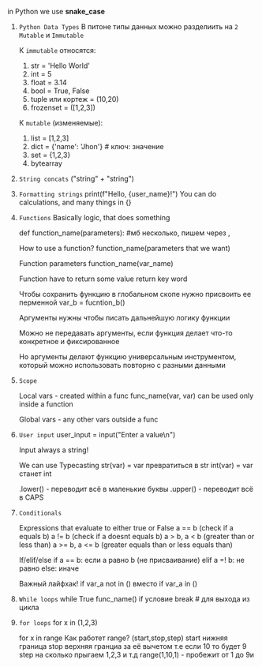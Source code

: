 in Python we use **snake_case**

1) `Python Data Types`
    В питоне типы данных можно разделиить на `2`
    `Mutable` и `Immutable`

    К `immutable` относятся:
    1. str = 'Hello World'
    2. int = 5
    3. float = 3.14
    4. bool = True, False
    5. tuple или кортеж = (10,20)
    6. frozenset = ([1,2,3])

    К `mutable` (изменяемые):
    1. list = [1,2,3]
    2. dict = {'name': 'Jhon'}  # ключ: значение
    3. set = {1,2,3}
    4. bytearray

2. `String concats`
  ("string" + "string")

3. `Formatting strings`
    print(f"Hello, {user_name}!")
    You can do calculations, and many things in {}

4. `Functions`
    Basically logic, that does something
  
    def function_name(parameters):  #мб несколько, пишем через ,
  
    How to use a function?
    function_name(parameters that we want)

    Function parameters
    function_name(var_name)

    Function have to return some value
    return key word

    Чтобы сохранить функцию в глобальном скопе нужно присвоить ее перменной
    var_b = fucntion_b()


    Аргументы нужны чтобы писать дальнейшую логику функции

    Можно не передавать аргументы, если функция 
    делает что-то конкретное и фиксированное
  
    Но аргументы делают функцию универсальным инструментом, 
    который можно использовать повторно с разными данными

5. `Scope`
  
    Local vars - created within a func func_name(var, var)
    can be used only inside a function

    Global vars - any other vars outside a func

6. `User input`
    user_input = input("Enter a value\n")
  
    Input always a string!
  
    We can use Typecasting
    str(var) = var превратиться в str
    int(var) = var станет int

    .lower() - переводит всё в маленькие буквы
    .upper() - переводит всё в CAPS

7. `Conditionals`
  
    Expressions that evaluate to either true or False
      a == b (check if a equals b)
      a != b (check if a doesnt equals b)
      a > b, a < b (greater than or less than)
      a >= b, a <= b (greater equals than or less equals than)

    If/elif/else
    if a == b: если а равно b (не присваивание)
    elif a =! b: не равно
    else:  иначе

    Важный лайфхак!
    if var_a not in ()
    вместо if var_a in ()
      

8. `While loops`
    while True
    func_name()
    if условие
      break # для выхода из цикла

9. `for loops`
for x in (1,2,3)
    
      for x in range
      Как работет range? (start,stop,step)
      start нижняя граница 
      stop верхняя гранциа за её вычетом т.е если 10 то будет 9
      step на сколько прыгаем 1,2,3 и т.д
      range(1,10,1) - пробежит от 1 до 9и 